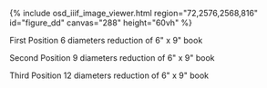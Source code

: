 {% include osd_iiif_image_viewer.html region="72,2576,2568,816" id="figure_dd" canvas="288" height="60vh" %}

First Position 
6 diameters reduction 
of 6" x 9" book 

Second Position 
9 diameters reduction 
of 6" x 9" book 

Third Position 
12 diameters reduction 
of 6" x 9" book 
